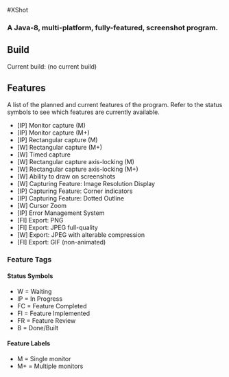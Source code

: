 #XShot

### A Java-8, multi-platform, fully-featured, screenshot program.

## Build

Current build: (no current build)

## Features

A list of the planned and current features of the program. Refer to the status symbols to see which features are currently available.

- [IP] Monitor capture (M)
- [IP] Monitor capture (M+)
- [IP] Rectangular capture (M)
- [W] Rectangular capture (M+)
- [W] Timed capture
- [W] Rectangular capture axis-locking (M)
- [W] Rectangular capture axis-locking (M+)
- [W] Ability to draw on screenshots
- [W] Capturing Feature: Image Resolution Display
- [IP] Capturing Feature: Corner indicators
- [IP] Capturing Feature: Dotted Outline
- [W] Cursor Zoom
- [IP] Error Management System
- [FI] Export: PNG
- [FI] Export: JPEG full-quality
- [W] Export: JPEG with alterable compression
- [FI] Export: GIF (non-animated)

### Feature Tags

#### Status Symbols
- W = Waiting
- IP = In Progress
- FC = Feature Completed
- FI = Feature Implemented
- FR = Feature Review
- B = Done/Built

#### Feature Labels
- M = Single monitor
- M+ = Multiple monitors